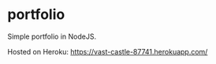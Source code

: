 # portfolio
Simple portfolio in NodeJS.

Hosted on Heroku: 
https://vast-castle-87741.herokuapp.com/

